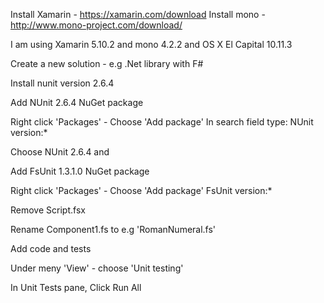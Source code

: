 
Install Xamarin - https://xamarin.com/download
Install mono - http://www.mono-project.com/download/

I am using Xamarin 5.10.2 and mono 4.2.2 and OS X El Capital 10.11.3

Create a new solution - e.g .Net library with F#

Install nunit version 2.6.4

Add NUnit 2.6.4 NuGet package

Right click 'Packages' - Choose 'Add package' 
In search field type: NUnit version:*

Choose NUnit 2.6.4 and 

Add FsUnit 1.3.1.0 NuGet package

Right click 'Packages' - Choose 'Add package' 
FsUnit version:*

Remove Script.fsx

Rename Component1.fs to e.g 'RomanNumeral.fs'

Add code and tests

Under meny 'View' - choose 'Unit testing'

In Unit Tests pane, Click Run All
